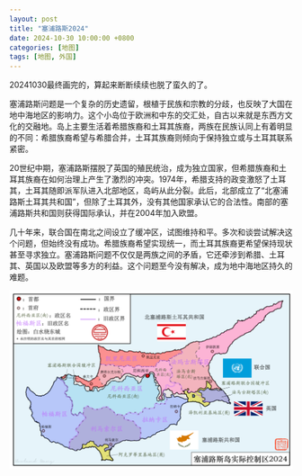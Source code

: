 ```yaml
---
layout: post
title: "塞浦路斯2024"
date: 2024-10-30 10:00:00 +0800
categories: [地图]
tags: [地图, 外国]
---
```


20241030最终画完的，算起来断断续续也脱了蛮久的了。


塞浦路斯问题是一个复杂的历史遗留，根植于民族和宗教的分歧，也反映了大国在地中海地区的影响力。这个小岛位于欧洲和中东的交汇处，自古以来就是东西方文化的交融地。岛上主要生活着希腊族裔和土耳其族裔，两族在民族认同上有着明显的不同：希腊族裔希望与希腊合并，土耳其族裔则倾向于保持独立或与土耳其联系紧密。

20世纪中期，塞浦路斯摆脱了英国的殖民统治，成为独立国家，但希腊族裔和土耳其族裔在如何治理上产生了激烈的冲突。1974年，希腊支持的政变激怒了土耳其，土耳其随即派军队进入北部地区，岛屿从此分裂。此后，北部成立了“北塞浦路斯土耳其共和国”，但除了土耳其外，没有其他国家承认它的合法性。南部的塞浦路斯共和国则获得国际承认，并在2004年加入欧盟。

几十年来，联合国在南北之间设立了缓冲区，试图维持和平。多次和谈尝试解决这个问题，但始终没有成功。希腊族裔希望实现统一，而土耳其族裔更希望保持现状甚至寻求独立。塞浦路斯问题不仅仅是两族之间的矛盾，它还牵涉到希腊、土耳其、英国以及欧盟等多方的利益。这个问题至今没有解决，成为地中海地区持久的难题。

![塞浦路斯2024](/assets/img/mymap/cyprus.png)


